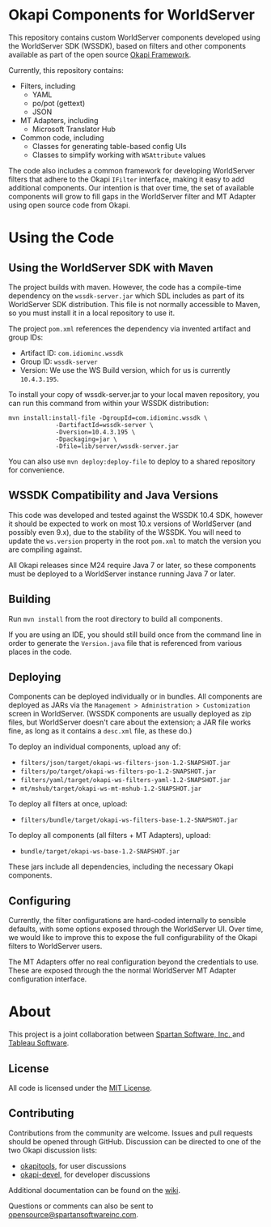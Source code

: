 Okapi Components for WorldServer
================================

This repository contains custom WorldServer components developed using the
WorldServer SDK (WSSDK), based on filters and other components available as
part of the open source [Okapi Framework](http://okapi.opentag.com/).

Currently, this repository contains:

* Filters, including
   * YAML
   * po/pot (gettext)
   * JSON
* MT Adapters, including
   * Microsoft Translator Hub
* Common code, including
   * Classes for generating table-based config UIs
   * Classes to simplify working with `WSAttribute` values

The code also includes a common framework for developing WorldServer filters
that adhere to the Okapi `IFilter` interface, making it easy to add
additional components.  Our intention is that over time, the set of
available components will grow to fill gaps in the WorldServer filter and
MT Adapter using open source code from Okapi.

Using the Code
==============

Using the WorldServer SDK with Maven
------------------------------------
The project builds with maven.  However, the code has a compile-time dependency
on the `wssdk-server.jar` which SDL includes as part of its WorldServer
SDK distribution.  This file is not normally accessible to Maven, so you
must install it in a local repository to use it.

The project `pom.xml` references the dependency via invented artifact
and group IDs:

* Artifact ID: `com.idiominc.wssdk`
* Group ID: `wssdk-server`
* Version: We use the WS Build version, which for us is currently `10.4.3.195`. 

To install your copy of wssdk-server.jar to your local maven repository, you
can run this command from within your WSSDK distribution:

    mvn install:install-file -DgroupId=com.idiominc.wssdk \
                 -DartifactId=wssdk-server \
                 -Dversion=10.4.3.195 \
                 -Dpackaging=jar \
                 -Dfile=lib/server/wssdk-server.jar 

You can also use `mvn deploy:deploy-file` to deploy to a shared repository
for convenience.

WSSDK Compatibility and Java Versions
-------------------------------------
This code was developed and tested against the WSSDK 10.4 SDK, however it
should be expected to work on most 10.x versions of WorldServer (and possibly
even 9.x), due to the stability of the WSSDK.  You will need to update the
`ws.version` property in the root `pom.xml` to match the version you are
compiling against.

All Okapi releases since M24 require Java 7 or later, so these components must 
be deployed to a WorldServer instance running Java 7 or later.

Building
--------
Run `mvn install` from the root directory to build all components.

If you are using an IDE, you should still build once from the command line
in order to generate the `Version.java` file that is referenced from various
places in the code.

Deploying
---------

Components can be deployed individually or in bundles.  All components
are deployed as JARs via the `Management > Administration > Customization`
screen in WorldServer.  (WSSDK components are usually deployed as zip files,
but WorldServer doesn't care about the extension; a JAR file works fine, as
long as it contains a `desc.xml` file, as these do.)

To deploy an individual components, upload any of:

* `filters/json/target/okapi-ws-filters-json-1.2-SNAPSHOT.jar`
* `filters/po/target/okapi-ws-filters-po-1.2-SNAPSHOT.jar`
* `filters/yaml/target/okapi-ws-filters-yaml-1.2-SNAPSHOT.jar`
* `mt/mshub/target/okapi-ws-mt-mshub-1.2-SNAPSHOT.jar`

To deploy all filters at once, upload:

* `filters/bundle/target/okapi-ws-filters-base-1.2-SNAPSHOT.jar`

To deploy all components (all filters + MT Adapters), upload:

* `bundle/target/okapi-ws-base-1.2-SNAPSHOT.jar`

These jars include all dependencies, including the necessary Okapi components.

Configuring
-----------

Currently, the filter configurations are hard-coded internally to sensible 
defaults, with some options exposed through the WorldServer UI.  Over time,
we would like to improve this to expose the full configurability of the
Okapi filters to WorldServer users.

The MT Adapters offer no real configuration beyond the credentials to use.
These are exposed through the the normal WorldServer MT Adapter configuration
interface.

About
=====
This project is a joint collaboration between [Spartan Software, Inc.
](http://spartansoftwareinc.com) and [Tableau Software](http://www.tableau.com/).

License
-------
All code is licensed under the 
[MIT License](https://opensource.org/licenses/MIT).

Contributing
------------

Contributions from the community are welcome.  Issues and pull requests should
be opened through GitHub.  Discussion can be directed to one of the two Okapi
discussion lists:

* [okapitools](https://groups.yahoo.com/neo/groups/okapitools/conversations/messages), for user discussions
* [okapi-devel](https://groups.google.com/forum/#!forum/okapi-devel), for developer discussions

Additional documentation can be found on the
[wiki](https://github.com/spartansw/okapi-worldserver-components/wiki).

Questions or comments can also be sent to [opensource@spartansoftwareinc.com](mailto:opensource@spartansoftwareinc.com).
